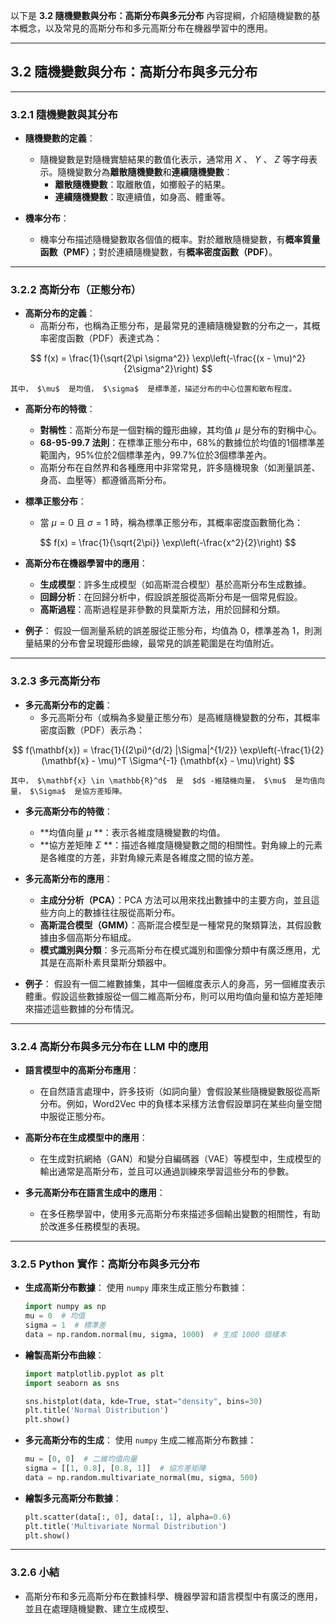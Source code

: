 以下是 **3.2 隨機變數與分布：高斯分布與多元分布** 內容提綱，介紹隨機變數的基本概念，以及常見的高斯分布和多元高斯分布在機器學習中的應用。

---

## **3.2 隨機變數與分布：高斯分布與多元分布**

---

### **3.2.1 隨機變數與其分布**
- **隨機變數的定義**：
  - 隨機變數是對隨機實驗結果的數值化表示，通常用  $X$ 、 $Y$ 、 $Z$  等字母表示。隨機變數分為**離散隨機變數**和**連續隨機變數**：
    - **離散隨機變數**：取離散值，如擲骰子的結果。
    - **連續隨機變數**：取連續值，如身高、體重等。

- **機率分布**：
  - 機率分布描述隨機變數取各個值的概率。對於離散隨機變數，有**概率質量函數（PMF）**；對於連續隨機變數，有**概率密度函數（PDF）**。

---

### **3.2.2 高斯分布（正態分布）**
- **高斯分布的定義**：
  - 高斯分布，也稱為正態分布，是最常見的連續隨機變數的分布之一，其概率密度函數（PDF）表達式為：

$$
    f(x) = \frac{1}{\sqrt{2\pi \sigma^2}} \exp\left(-\frac{(x - \mu)^2}{2\sigma^2}\right)
$$

    其中， $\mu$  是均值， $\sigma$  是標準差，描述分布的中心位置和散布程度。

- **高斯分布的特徵**：
  - **對稱性**：高斯分布是一個對稱的鐘形曲線，其均值  $\mu$  是分布的對稱中心。
  - **68-95-99.7 法則**：在標準正態分布中，68%的數據位於均值的1個標準差範圍內，95%位於2個標準差內，99.7%位於3個標準差內。
  - 高斯分布在自然界和各種應用中非常常見，許多隨機現象（如測量誤差、身高、血壓等）都遵循高斯分布。

- **標準正態分布**：
  - 當  $\mu = 0$  且  $\sigma = 1$  時，稱為標準正態分布，其概率密度函數簡化為：

$$
    f(x) = \frac{1}{\sqrt{2\pi}} \exp\left(-\frac{x^2}{2}\right)
$$


- **高斯分布在機器學習中的應用**：
  - **生成模型**：許多生成模型（如高斯混合模型）基於高斯分布生成數據。
  - **回歸分析**：在回歸分析中，假設誤差服從高斯分布是一個常見假設。
  - **高斯過程**：高斯過程是非參數的貝葉斯方法，用於回歸和分類。

- **例子**：
  假設一個測量系統的誤差服從正態分布，均值為 0，標準差為 1，則測量結果的分布會呈現鐘形曲線，最常見的誤差範圍是在均值附近。

---

### **3.2.3 多元高斯分布**
- **多元高斯分布的定義**：
  - 多元高斯分布（或稱為多變量正態分布）是高維隨機變數的分布，其概率密度函數（PDF）表示為：

$$
    f(\mathbf{x}) = \frac{1}{(2\pi)^{d/2} |\Sigma|^{1/2}} \exp\left(-\frac{1}{2} (\mathbf{x} - \mu)^T \Sigma^{-1} (\mathbf{x} - \mu)\right)
$$

    其中， $\mathbf{x} \in \mathbb{R}^d$  是  $d$ -維隨機向量， $\mu$  是均值向量， $\Sigma$  是協方差矩陣。

- **多元高斯分布的特徵**：
  - **均值向量  $\mu$ **：表示各維度隨機變數的均值。
  - **協方差矩陣  $\Sigma$ **：描述各維度隨機變數之間的相關性。對角線上的元素是各維度的方差，非對角線元素是各維度之間的協方差。

- **多元高斯分布的應用**：
  - **主成分分析（PCA）**：PCA 方法可以用來找出數據中的主要方向，並且這些方向上的數據往往服從高斯分布。
  - **高斯混合模型（GMM）**：高斯混合模型是一種常見的聚類算法，其假設數據由多個高斯分布組成。
  - **模式識別與分類**：多元高斯分布在模式識別和圖像分類中有廣泛應用，尤其是在高斯朴素貝葉斯分類器中。

- **例子**：
  假設有一個二維數據集，其中一個維度表示人的身高，另一個維度表示體重。假設這些數據服從一個二維高斯分布，則可以用均值向量和協方差矩陣來描述這些數據的分布情況。

---

### **3.2.4 高斯分布與多元分布在 LLM 中的應用**
- **語言模型中的高斯分布應用**：
  - 在自然語言處理中，許多技術（如詞向量）會假設某些隨機變數服從高斯分布。例如，Word2Vec 中的負樣本采樣方法會假設單詞在某些向量空間中服從正態分布。
  
- **高斯分布在生成模型中的應用**：
  - 在生成對抗網絡（GAN）和變分自編碼器（VAE）等模型中，生成模型的輸出通常是高斯分布，並且可以通過訓練來學習這些分布的參數。

- **多元高斯分布在語言生成中的應用**：
  - 在多任務學習中，使用多元高斯分布來描述多個輸出變數的相關性，有助於改進多任務模型的表現。

---

### **3.2.5 Python 實作：高斯分布與多元分布**
- **生成高斯分布數據**：
  使用 `numpy` 庫來生成正態分布數據：
  ```python
  import numpy as np
  mu = 0  # 均值
  sigma = 1  # 標準差
  data = np.random.normal(mu, sigma, 1000)  # 生成 1000 個樣本
  ```

- **繪製高斯分布曲線**：
  ```python
  import matplotlib.pyplot as plt
  import seaborn as sns
  
  sns.histplot(data, kde=True, stat="density", bins=30)
  plt.title('Normal Distribution')
  plt.show()
  ```

- **多元高斯分布的生成**：
  使用 `numpy` 生成二維高斯分布數據：
  ```python
  mu = [0, 0]  # 二維均值向量
  sigma = [[1, 0.8], [0.8, 1]]  # 協方差矩陣
  data = np.random.multivariate_normal(mu, sigma, 500)
  ```

- **繪製多元高斯分布數據**：
  ```python
  plt.scatter(data[:, 0], data[:, 1], alpha=0.6)
  plt.title('Multivariate Normal Distribution')
  plt.show()
  ```

---

### **3.2.6 小結**
- 高斯分布和多元高斯分布在數據科學、機器學習和語言模型中有廣泛的應用，並且在處理隨機變數、建立生成模型、